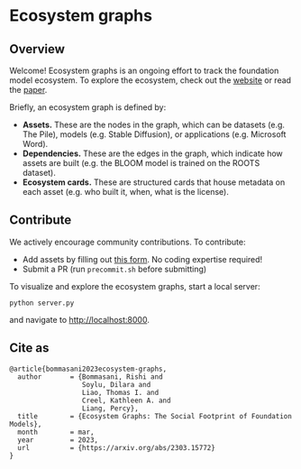 # Ecosystem graphs


## Overview
Welcome! Ecosystem graphs is an ongoing effort to track the foundation model ecosystem.
To explore the ecosystem, check out the [website](https://crfm.stanford.edu/ecosystem-graphs/) or read the [paper](https://arxiv.org/abs/2303.15772).

Briefly, an ecosystem graph is defined by:
- **Assets.** These are the nodes in the graph, which can be datasets (e.g. The Pile), models (e.g. Stable Diffusion), or applications (e.g. Microsoft Word).
- **Dependencies.** These are the edges in the graph, which indicate how assets are built (e.g. the BLOOM model is trained on the ROOTS dataset).
- **Ecosystem cards.** These are structured cards that house metadata on each asset (e.g. who built it, when, what is the license).

## Contribute
We actively encourage community contributions. To contribute:
- Add assets by filling out [this form](https://forms.gle/VqnSsZhv62hJ5rP36). No coding expertise required!
- Submit a PR (run `precommit.sh` before submitting)

To visualize and explore the ecosystem graphs, start a local server:

    python server.py

and navigate to [http://localhost:8000](http://localhost:8000).

## Cite as

```
@article{bommasani2023ecosystem-graphs,
  author       = {Bommasani, Rishi and
                  Soylu, Dilara and
                  Liao, Thomas I. and
                  Creel, Kathleen A. and
                  Liang, Percy},
  title        = {Ecosystem Graphs: The Social Footprint of Foundation Models},
  month        = mar,
  year         = 2023,
  url          = {https://arxiv.org/abs/2303.15772}
}
```
